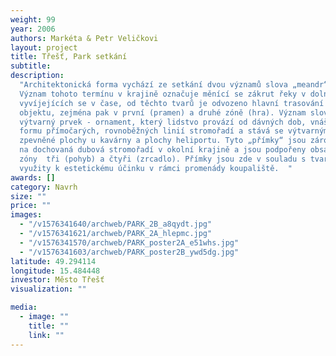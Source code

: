 ```yaml
---
weight: 99
year: 2006
authors: Markéta & Petr Veličkovi
layout: project
title: Třešť, Park setkání
subtitle:
description:
  "Architektonická forma vychází ze setkání dvou významů slova „meandr“.
  Význam tohoto termínu v krajině označuje měnící se zákrut řeky v dolní části toků
  vyvíjejících se v čase, od těchto tvarů je odvozeno hlavní trasování v rámci celého
  objektu, zejména pak v první (pramen) a druhé zóně (hra). Význam slova meandr jako
  výtvarný prvek - ornament, který lidstvo provází od dávných dob, vnáší do prostoru
  formu přímočarých, rovnoběžných linií stromořadí a stává se výtvarným prvkem pro
  zpevněné plochy u kavárny a plochy heliportu. Tyto „přímky“ jsou zároveň odkazem
  na dochovaná dubová stromořadí v okolní krajině a jsou podpořeny obsahovou náplní
  zóny  tři (pohyb) a čtyři (zrcadlo). Přímky jsou zde v souladu s tvary hřišť a jsou
  využity k estetickému účinku v rámci promenády koupaliště.  "
awards: []
category: Navrh
size: ""
price: ""
images:
  - "/v1576341640/archweb/PARK_2B_a8qydt.jpg"
  - "/v1576341621/archweb/PARK_2A_hlepmc.jpg"
  - "/v1576341570/archweb/PARK_poster2A_e51whs.jpg"
  - "/v1576341603/archweb/PARK_poster2B_ywd5dg.jpg"
latitude: 49.294114
longitude: 15.484448
investor: Město Třešť
visualization: ""

media:
  - image: ""
    title: ""
    link: ""
---
```

